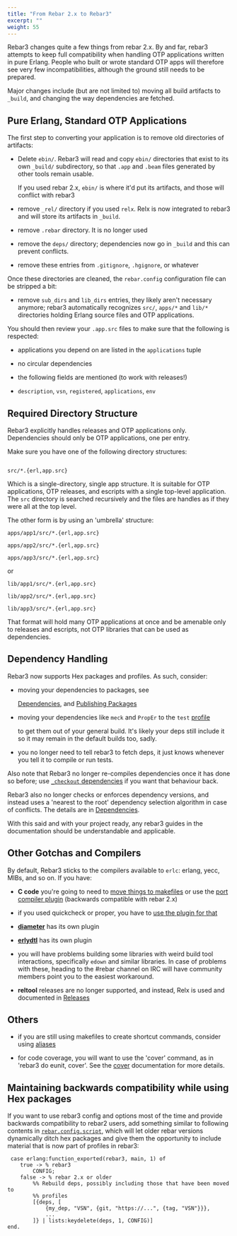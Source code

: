 ```yaml
---
title: "From Rebar 2.x to Rebar3"
excerpt: ""
weight: 55
---
```


Rebar3 changes quite a few things from rebar 2.x. By and far, rebar3 attempts to keep full compatibility when handling OTP applications written in pure Erlang. People who built or wrote standard OTP apps will therefore see very few incompatibilities, although the ground still needs to be prepared.



Major changes include (but are not limited to) moving all build artifacts to `_build`, and changing the way dependencies are fetched.



## Pure Erlang, Standard OTP Applications



The first step to converting your application is to remove old directories of artifacts:



- Delete `ebin/`. Rebar3 will read and copy `ebin/` directories that exist to its own `_build/` subdirectory, so that `.app` and `.beam` files generated by other tools remain usable.

  If you used rebar 2.x, `ebin/` is where it'd put its artifacts, and those will conflict with rebar3

- remove `_rel/` directory if you used `relx`. Relx is now integrated to rebar3 and will store its artifacts in `_build`.

- remove `.rebar` directory. It is no longer used

- remove the `deps/` directory; dependencies now go in `_build` and this can prevent conflicts.

- remove these entries from `.gitignore`, `.hgignore`, or whatever



Once these directories are cleaned, the `rebar.config` configuration file can be stripped a bit: 



- remove `sub_dirs` and `lib_dirs` entries, they likely aren't necessary anymore; rebar3 automatically recognizes `src/`, `apps/*` and `lib/*` directories holding Erlang source files and OTP applications.



You should then review your `.app.src` files to make sure that the following is respected:



 - applications you depend on are listed in the `applications` tuple

 - no circular dependencies

 - the following fields are mentioned (to work with releases!)

 - `description`, `vsn`, `registered`, `applications`, `env`

 

## Required Directory Structure



Rebar3 explicitly handles releases and OTP applications only. Dependencies should only be OTP applications, one per entry.



Make sure you have one of the following directory structures:



```

src/*.{erl,app.src}

```



Which is a single-directory, single app structure. It is suitable for OTP applications, OTP releases, and escripts with a single top-level application. The `src` directory is searched recursively and the files are handles as if they were all at the top level.



The other form is by using an 'umbrella' structure:



    apps/app1/src/*.{erl,app.src}

    apps/app2/src/*.{erl,app.src}

    apps/app3/src/*.{erl,app.src}



or



    lib/app1/src/*.{erl,app.src}

    lib/app2/src/*.{erl,app.src}

    lib/app3/src/*.{erl,app.src}



That format will hold many OTP applications at once and be amenable only to releases and escripts, not OTP libraries that can be used as dependencies.



## Dependency Handling



Rebar3 now supports Hex packages and profiles. As such, consider:



- moving your dependencies to packages, see

  [Dependencies](doc:dependencies),  and [Publishing Packages](doc:publishing-packages) 

- moving your dependencies like `meck` and `PropEr` to the `test` [profile](doc:profiles)

  to get them out of your general build. It's likely your deps still include it so it may remain in the default builds too, sadly.

- you no longer need to tell rebar3 to fetch deps, it just knows whenever you tell it to compile or run tests.



Also note that Rebar3 no longer re-compiles dependencies once it has done so before; use [`_checkout` dependencies](http://www.rebar3.org/docs/dependencies#checkout-dependencies) if you want that behaviour back. 



Rebar3 also no longer checks or enforces dependency versions, and instead uses a 'nearest to the root' dependency selection algorithm in case of conflicts. The details are in [Dependencies](doc:dependencies).



With this said and with your project ready, any rebar3 guides in the documentation should be understandable and applicable.



## Other Gotchas and Compilers



By default, Rebar3 sticks to the compilers available to `erlc`: erlang, yecc, MIBs, and so on. If you have:



- **C code** you're going to need to [move things to makefiles](doc:building-cc)  or use the [port compiler plugin](http://www.rebar3.org/docs/using-available-plugins#port-compiler) (backwards compatible with rebar 2.x)

- if you used quickcheck or proper, you have to [use the plugin for that](http://www.rebar3.org/docs/using-available-plugins#quickcheck)

- [**diameter**](http://www.rebar3.org/docs/using-available-plugins#diameter) has its own plugin

- [**erlydtl**](http://www.rebar3.org/docs/using-available-plugins#erlydtl) has its own plugin

- you will have problems building some libraries with weird build tool interactions, specifically `edown` and similar libraries. In case of problems with these, heading to the #rebar channel on IRC will have community members point you to the easiest workaround.

- **reltool** releases are no longer supported, and instead, Relx is used and documented in [Releases](doc:releases) 



## Others



- if you are still using makefiles to create shortcut commands, consider using [aliases](http://www.rebar3.org/docs/using-available-plugins#alias)

- for code coverage, you will want to use the 'cover' command, as in 'rebar3 do eunit, cover'. See the [cover](http://www.rebar3.org/docs/commands#cover) documentation for more details.



## Maintaining backwards compatibility while using Hex packages



If you want to use rebar3 config and options most of the time and provide backwards compatibility to rebar2 users, add something similar to following contents in [`rebar.config.script`](doc:dynamic-configuration), which will let older rebar versions dynamically ditch hex packages and give them the opportunity to include material that is now part of profiles in rebar3:

	 case erlang:function_exported(rebar3, main, 1) of
	    true -> % rebar3
	        CONFIG;
	    false -> % rebar 2.x or older
	        %% Rebuild deps, possibly including those that have been moved to
	        %% profiles
	        [{deps, [
	            {my_dep, "VSN", {git, "https://...", {tag, "VSN"}}},
	            ...
	        ]} | lists:keydelete(deps, 1, CONFIG)]
	end.
	 
